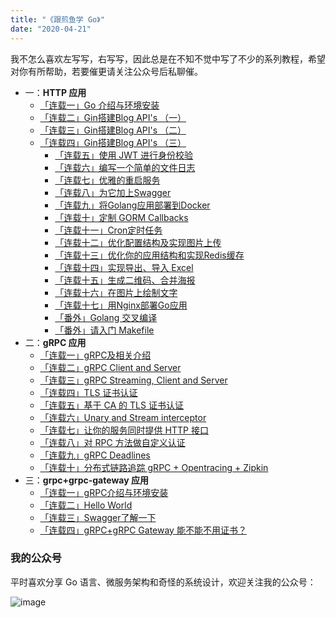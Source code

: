```yaml
---
title: "《跟煎鱼学 Go》"
date: "2020-04-21"
---
```


我不怎么喜欢左写写，右写写，因此总是在不知不觉中写了不少的系列教程，希望对你有所帮助，若要催更请关注公众号后私聊催。

- 一：**HTTP 应用**
  - [「连载一」Go 介绍与环境安装](/posts/go/gin/2018-02-10-install/)
  - [「连载二」Gin搭建Blog API's （一）](/posts/go/gin/2018-02-11-api-01/)
  - [「连载三」Gin搭建Blog API's （二）](/posts/go/gin/2018-02-12-api-02/)
  - [「连载四」Gin搭建Blog API's （三）](/posts/go/gin/2018-02-13-api-03/)
    - [「连载五」使用 JWT 进行身份校验](/posts/go/gin/2018-02-14-jwt/)
    - [「连载六」编写一个简单的文件日志](/posts/go/gin/2018-02-15-log/)
    - [「连载七」优雅的重启服务](/posts/go/gin/2018-03-15-reload-http/)
    - [「连载八」为它加上Swagger](/posts/go/gin/2018-03-18-swagger/)
    - [「连载九」将Golang应用部署到Docker](/posts/go/gin/2018-03-24-golang-docker/)
    - [「连载十」定制 GORM Callbacks](/posts/go/gin/2018-04-15-gorm-callback/)
    - [「连载十一」Cron定时任务](/posts/go/gin/2018-04-29-cron/)
    - [「连载十二」优化配置结构及实现图片上传](/posts/go/gin/2018-05-27-config-upload/)
    - [「连载十三」优化你的应用结构和实现Redis缓存](/posts/go/gin/2018-06-02-application-redis/)
    - [「连载十四」实现导出、导入 Excel](/posts/go/gin/2018-06-14-excel/)
    - [「连载十五」生成二维码、合并海报](/posts/go/gin/2018-07-05-image/)
    - [「连载十六」在图片上绘制文字](/posts/go/gin/2018-07-07-font/)
    - [「连载十七」用Nginx部署Go应用](/posts/go/gin/2018-09-01-nginx/)
    - [「番外」Golang 交叉编译](/posts/go/gin/2018-03-26-cgo/)
    - [「番外」请入门 Makefile](/posts/go/gin/2018-08-26-makefile/)
- 二：**gRPC 应用**
  - [「连载一」gRPC及相关介绍](/posts/go/grpc/2018-09-22-install/)
  - [「连载二」gRPC Client and Server](/posts/go/grpc/2018-09-23-client-and-server/)
  - [「连载三」gRPC Streaming, Client and Server](/posts/go/grpc/2018-09-24-stream-client-server/)
  - [「连载四」TLS 证书认证](/posts/go/grpc/2018-10-07-grpc-tls/)
  - [「连载五」基于 CA 的 TLS 证书认证](/posts/go/grpc/2018-10-08-ca-tls/)
  - [「连载六」Unary and Stream interceptor](/posts/go/grpc/2018-10-10-interceptor/)
  - [「连载七」让你的服务同时提供 HTTP 接口](/posts/go/grpc/2018-10-12-grpc-http/)
  - [「连载八」对 RPC 方法做自定义认证](/posts/go/grpc/2018-10-14-per-rpc-credentials/)
  - [「连载九」gRPC Deadlines](/posts/go/grpc/2018-10-16-deadlines/)
  - [「连载十」分布式链路追踪 gRPC + Opentracing + Zipkin](/posts/go/grpc/2018-10-20-zipkin/)
- 三：**grpc+grpc-gateway 应用**
  - [「连载一」gRPC介绍与环境安装](/posts/go/grpc-gateway/2018-02-23-install/)
  - [「连载二」Hello World](/posts/go/grpc-gateway/2018-02-27-hello-world/)
  - [「连载三」Swagger了解一下](/posts/go/grpc-gateway/2018-03-04-swagger/)
  - [「连载四」gRPC+gRPC Gateway 能不能不用证书？](/posts/go/grpc-gateway/2019-06-22-grpc-gateway-tls/)

### 我的公众号

平时喜欢分享 Go 语言、微服务架构和奇怪的系统设计，欢迎关注我的公众号：

![image](https://image.eddycjy.com/7074be90379a121746146bc4229819f8.jpg)
